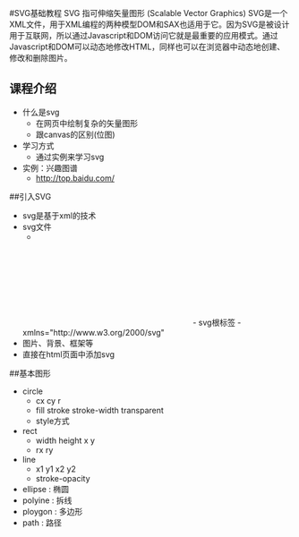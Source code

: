 #SVG基础教程
SVG 指可伸缩矢量图形 (Scalable Vector Graphics) SVG是一个XML文件，用于XML编程的两种模型DOM和SAX也适用于它。因为SVG是被设计用于互联网，所以通过Javascript和DOM访问它就是最重要的应用模式。通过Javascript和DOM可以动态地修改HTML，同样也可以在浏览器中动态地创建、修改和删除图片。

## 课程介绍
  - 什么是svg
    - 在网页中绘制复杂的矢量图形
    - 跟canvas的区别(位图)
  - 学习方式
    - 通过实例来学习svg
- 实例：兴趣图谱
  - http://top.baidu.com/

##引入SVG
  - svg是基于xml的技术
  - svg文件
    - <?xml version="1.0" encoding="utf-8"?>
    <!DOCTYPE svg PUBLIC "-//W3C//DTD SVG 1.1//EN" "http://www.w3.org/Graphics/SVG/1.1/DTD/svg11.dtd">
    <svg xmlns="http://www.w3.org/2000/svg">
    </svg>
    - svg根标签
    - xmlns="http://www.w3.org/2000/svg"
  - 图片、背景、框架等
  - 直接在html页面中添加svg

##基本图形
  - circle
    - cx cy r
    - fill stroke stroke-width transparent
    - style方式
  - rect
    - width height x y
    - rx ry
  - line
    - x1 y1 x2 y2
    - stroke-opacity
  - ellipse : 椭圆
  - polyine : 拆线
  - ploygon : 多边形
  - path : 路径
